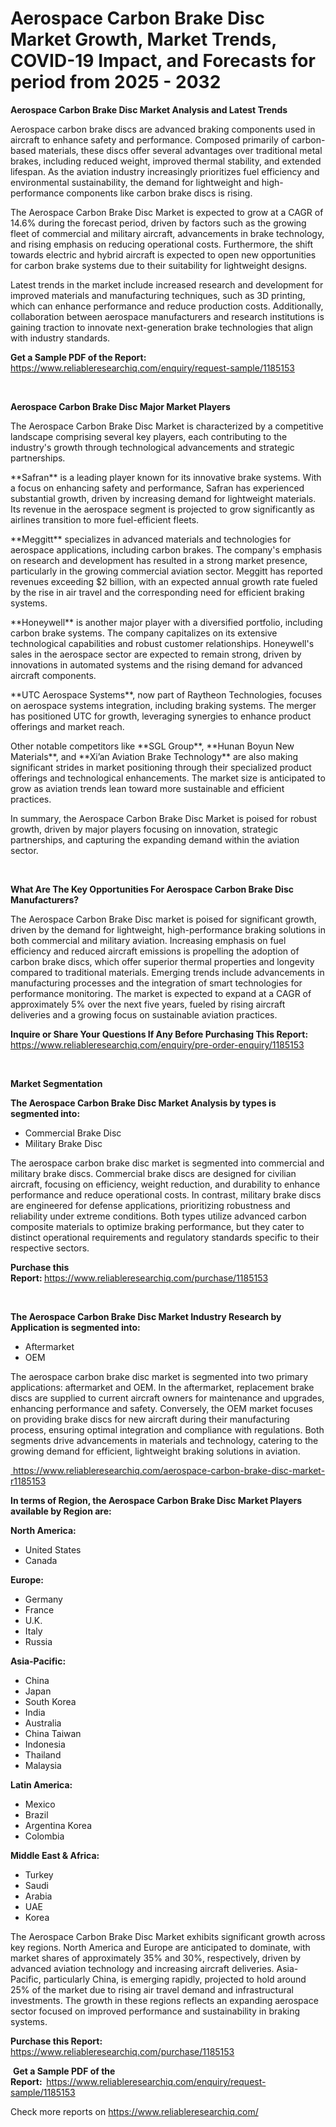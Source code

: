 <p><h1>Aerospace Carbon Brake Disc Market Growth, Market Trends, COVID-19 Impact, and Forecasts for period from 2025 - 2032</h1></p><p><strong>Aerospace Carbon Brake Disc Market Analysis and Latest Trends</strong></p>
<p><p>Aerospace carbon brake discs are advanced braking components used in aircraft to enhance safety and performance. Composed primarily of carbon-based materials, these discs offer several advantages over traditional metal brakes, including reduced weight, improved thermal stability, and extended lifespan. As the aviation industry increasingly prioritizes fuel efficiency and environmental sustainability, the demand for lightweight and high-performance components like carbon brake discs is rising.</p><p>The Aerospace Carbon Brake Disc Market is expected to grow at a CAGR of 14.6% during the forecast period, driven by factors such as the growing fleet of commercial and military aircraft, advancements in brake technology, and rising emphasis on reducing operational costs. Furthermore, the shift towards electric and hybrid aircraft is expected to open new opportunities for carbon brake systems due to their suitability for lightweight designs. </p><p>Latest trends in the market include increased research and development for improved materials and manufacturing techniques, such as 3D printing, which can enhance performance and reduce production costs. Additionally, collaboration between aerospace manufacturers and research institutions is gaining traction to innovate next-generation brake technologies that align with industry standards.</p></p>
<p><strong>Get a Sample PDF of the Report:&nbsp;</strong> <a href="https://www.reliableresearchiq.com/enquiry/request-sample/1185153?utm_campaign=1876&utm_medium=2&utm_source=Github&utm_content=ia&utm_term=11012025&utm_id=aerospace-carbon-brake-disc">https://www.reliableresearchiq.com/enquiry/request-sample/1185153</a></p>
<p>&nbsp;</p>
<p><strong>Aerospace Carbon Brake Disc Major Market Players</strong></p>
<p><p>The Aerospace Carbon Brake Disc Market is characterized by a competitive landscape comprising several key players, each contributing to the industry's growth through technological advancements and strategic partnerships.</p><p>**Safran** is a leading player known for its innovative brake systems. With a focus on enhancing safety and performance, Safran has experienced substantial growth, driven by increasing demand for lightweight materials. Its revenue in the aerospace segment is projected to grow significantly as airlines transition to more fuel-efficient fleets.</p><p>**Meggitt** specializes in advanced materials and technologies for aerospace applications, including carbon brakes. The company's emphasis on research and development has resulted in a strong market presence, particularly in the growing commercial aviation sector. Meggitt has reported revenues exceeding $2 billion, with an expected annual growth rate fueled by the rise in air travel and the corresponding need for efficient braking systems.</p><p>**Honeywell** is another major player with a diversified portfolio, including carbon brake systems. The company capitalizes on its extensive technological capabilities and robust customer relationships. Honeywell's sales in the aerospace sector are expected to remain strong, driven by innovations in automated systems and the rising demand for advanced aircraft components.</p><p>**UTC Aerospace Systems**, now part of Raytheon Technologies, focuses on aerospace systems integration, including braking systems. The merger has positioned UTC for growth, leveraging synergies to enhance product offerings and market reach.</p><p>Other notable competitors like **SGL Group**, **Hunan Boyun New Materials**, and **Xi’an Aviation Brake Technology** are also making significant strides in market positioning through their specialized product offerings and technological enhancements. The market size is anticipated to grow as aviation trends lean toward more sustainable and efficient practices.</p><p>In summary, the Aerospace Carbon Brake Disc Market is poised for robust growth, driven by major players focusing on innovation, strategic partnerships, and capturing the expanding demand within the aviation sector.</p></p>
<p>&nbsp;</p>
<p><strong>What Are The Key Opportunities For Aerospace Carbon Brake Disc Manufacturers?</strong></p>
<p><p>The Aerospace Carbon Brake Disc market is poised for significant growth, driven by the demand for lightweight, high-performance braking solutions in both commercial and military aviation. Increasing emphasis on fuel efficiency and reduced aircraft emissions is propelling the adoption of carbon brake discs, which offer superior thermal properties and longevity compared to traditional materials. Emerging trends include advancements in manufacturing processes and the integration of smart technologies for performance monitoring. The market is expected to expand at a CAGR of approximately 5% over the next five years, fueled by rising aircraft deliveries and a growing focus on sustainable aviation practices.</p></p>
<p><strong>Inquire or Share Your Questions If Any Before Purchasing This Report:</strong> <a href="https://www.reliableresearchiq.com/enquiry/pre-order-enquiry/1185153?utm_campaign=1876&utm_medium=2&utm_source=Github&utm_content=ia&utm_term=11012025&utm_id=aerospace-carbon-brake-disc">https://www.reliableresearchiq.com/enquiry/pre-order-enquiry/1185153</a></p>
<p>&nbsp;</p>
<p><strong>Market Segmentation</strong></p>
<p><strong>The Aerospace Carbon Brake Disc Market Analysis by types is segmented into:</strong></p>
<p><ul><li>Commercial Brake Disc</li><li>Military Brake Disc</li></ul></p>
<p><p>The aerospace carbon brake disc market is segmented into commercial and military brake discs. Commercial brake discs are designed for civilian aircraft, focusing on efficiency, weight reduction, and durability to enhance performance and reduce operational costs. In contrast, military brake discs are engineered for defense applications, prioritizing robustness and reliability under extreme conditions. Both types utilize advanced carbon composite materials to optimize braking performance, but they cater to distinct operational requirements and regulatory standards specific to their respective sectors.</p></p>
<p><strong>Purchase this Report:&nbsp;</strong><a href="https://www.reliableresearchiq.com/purchase/1185153?utm_campaign=1876&utm_medium=2&utm_source=Github&utm_content=ia&utm_term=11012025&utm_id=aerospace-carbon-brake-disc">https://www.reliableresearchiq.com/purchase/1185153</a></p>
<p>&nbsp;</p>
<p><strong>The Aerospace Carbon Brake Disc Market Industry Research by Application is segmented into:</strong></p>
<p><ul><li>Aftermarket</li><li>OEM</li></ul></p>
<p><p>The aerospace carbon brake disc market is segmented into two primary applications: aftermarket and OEM. In the aftermarket, replacement brake discs are supplied to current aircraft owners for maintenance and upgrades, enhancing performance and safety. Conversely, the OEM market focuses on providing brake discs for new aircraft during their manufacturing process, ensuring optimal integration and compliance with regulations. Both segments drive advancements in materials and technology, catering to the growing demand for efficient, lightweight braking solutions in aviation.</p></p>
<p><a href="https://www.reliableresearchiq.com/aerospace-carbon-brake-disc-market-r1185153?utm_campaign=1876&utm_medium=2&utm_source=Github&utm_content=ia&utm_term=11012025&utm_id=aerospace-carbon-brake-disc">&nbsp;https://www.reliableresearchiq.com/aerospace-carbon-brake-disc-market-r1185153</a></p>
<p><strong>In terms of Region, the Aerospace Carbon Brake Disc Market Players available by Region are:</strong></p>
<p>
    <p> <strong> North America: </strong>
        <ul>
            <li>United States</li>
            <li>Canada</li>
        </ul>
        </p> 
    <p> <strong> Europe: </strong>
        <ul>
            <li>Germany</li>
            <li>France</li>
            <li>U.K.</li>
            <li>Italy</li>
            <li>Russia</li>
        </ul>
        </p> 
    <p> <strong> Asia-Pacific: </strong>
        <ul>
            <li>China</li>
            <li>Japan</li>
            <li>South Korea</li>
            <li>India</li>
            <li>Australia</li>
            <li>China Taiwan</li>
            <li>Indonesia</li>
            <li>Thailand</li>
            <li>Malaysia</li>
        </ul>
        </p> 
    <p> <strong> Latin America: </strong>
        <ul>
            <li>Mexico</li>
            <li>Brazil</li>
            <li>Argentina Korea</li>
            <li>Colombia</li>
        </ul>
        </p> 
    <p> <strong> Middle East & Africa: </strong>
        <ul>
            <li>Turkey</li>
            <li>Saudi</li>
            <li>Arabia</li>
            <li>UAE</li>
            <li>Korea</li>
        </ul>
    </p>
    </p>
<p><p>The Aerospace Carbon Brake Disc Market exhibits significant growth across key regions. North America and Europe are anticipated to dominate, with market shares of approximately 35% and 30%, respectively, driven by advanced aviation technology and increasing aircraft deliveries. Asia-Pacific, particularly China, is emerging rapidly, projected to hold around 25% of the market due to rising air travel demand and infrastructural investments. The growth in these regions reflects an expanding aerospace sector focused on improved performance and sustainability in braking systems.</p></p>
<p><strong>Purchase this Report: </strong><a href="https://www.reliableresearchiq.com/purchase/1185153?utm_campaign=1876&utm_medium=2&utm_source=Github&utm_content=ia&utm_term=11012025&utm_id=aerospace-carbon-brake-disc">https://www.reliableresearchiq.com/purchase/1185153</a></p>
<p>&nbsp;<strong>Get a Sample PDF of the Report:&nbsp;&nbsp;</strong><a href="https://www.reliableresearchiq.com/enquiry/request-sample/1185153?utm_campaign=1876&utm_medium=2&utm_source=Github&utm_content=ia&utm_term=11012025&utm_id=aerospace-carbon-brake-disc">https://www.reliableresearchiq.com/enquiry/request-sample/1185153</a></p>
<p><strong></strong></p>
<p>Check more reports on <a href="https://www.reliableresearchiq.com/?utm_campaign=1876&utm_medium=2&utm_source=Github&utm_content=ia&utm_term=11012025&utm_id=aerospace-carbon-brake-disc">https://www.reliableresearchiq.com/</a></p>